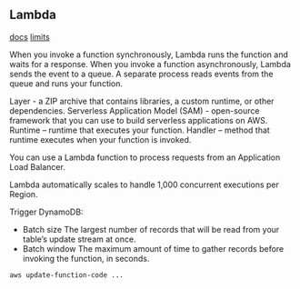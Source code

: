 Lambda
-

[docs](https://docs.aws.amazon.com/lambda/?id=docs_gateway)
[limits](https://docs.aws.amazon.com/lambda/latest/dg/limits.html)

When you invoke a function synchronously, Lambda runs the function and waits for a response.
When you invoke a function asynchronously, Lambda sends the event to a queue.
A separate process reads events from the queue and runs your function.

Layer - a ZIP archive that contains libraries, a custom runtime, or other dependencies.
Serverless Application Model (SAM) - open-source framework that you can use to build serverless applications on AWS.
Runtime – runtime that executes your function.
Handler – method that runtime executes when your function is invoked.

You can use a Lambda function to process requests from an Application Load Balancer.

Lambda automatically scales to handle 1,000 concurrent executions per Region.

Trigger DynamoDB:
* Batch size
The largest number of records that will be read from your table’s update stream at once.
* Batch window
The maximum amount of time to gather records before invoking the function, in seconds.

````sh
aws update-function-code ...
````
